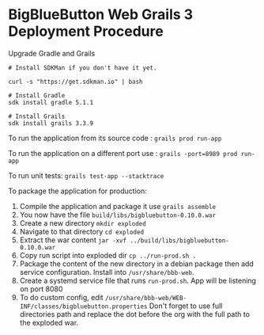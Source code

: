 # BigBlueButton Web Grails 3 Deployment Procedure

Upgrade Gradle and Grails

```
# Install SDKMan if you don't have it yet.

curl -s "https://get.sdkman.io" | bash

# Install Gradle
sdk install gradle 5.1.1

# Install Grails
sdk install grails 3.3.9
```

To run the application from its source code : `grails prod run-app`

To run the application on a different port use : `grails -port=8989 prod run-app`

To run unit tests: `grails test-app --stacktrace`

To package the application for production:

1. Compile the application and package it use `grails assemble`
2. You now have the file `build/libs/bigbluebutton-0.10.0.war`
3. Create a new directory `mkdir exploded`
4. Navigate to that directory `cd exploded`
5. Extract the war content `jar -xvf ../build/libs/bigbluebutton-0.10.0.war`
6. Copy run script into exploded dir `cp ../run-prod.sh .`
7. Package the content of the new directory in a debian package then add service configuration. Install into `/usr/share/bbb-web`.
8. Create a systemd service file that runs `run-prod.sh`. App will be listening on port 8080
9. To do custom config, edit `/usr/share/bbb-web/WEB-INF/classes/bigbluebutton.properties`
Don't forget to use full directories path and replace the dot before the org with the full path to the exploded war.
